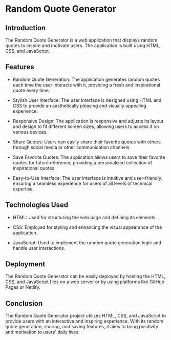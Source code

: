# Random Quote Generator

## Introduction

The Random Quote Generator is a web application that displays random quotes to inspire and motivate users. The application is built using HTML, CSS, and JavaScript.

## Features

- Random Quote Generation: The application generates random quotes each time the user interacts with it, providing a fresh and inspirational quote every time.

- Stylish User Interface: The user interface is designed using HTML and CSS to provide an aesthetically pleasing and visually appealing experience.

- Responsive Design: The application is responsive and adjusts its layout and design to fit different screen sizes, allowing users to access it on various devices.

- Share Quotes: Users can easily share their favorite quotes with others through social media or other communication channels.

- Save Favorite Quotes: The application allows users to save their favorite quotes for future reference, providing a personalized collection of inspirational quotes.

- Easy-to-Use Interface: The user interface is intuitive and user-friendly, ensuring a seamless experience for users of all levels of technical expertise.

## Technologies Used

- HTML: Used for structuring the web page and defining its elements.

- CSS: Employed for styling and enhancing the visual appearance of the application.

- JavaScript: Used to implement the random quote generation logic and handle user interactions.

## Deployment

The Random Quote Generator can be easily deployed by hosting the HTML, CSS, and JavaScript files on a web server or by using platforms like GitHub Pages or Netlify.

## Conclusion

The Random Quote Generator project utilizes HTML, CSS, and JavaScript to provide users with an interactive and inspiring experience. With its random quote generation, sharing, and saving features, it aims to bring positivity and motivation to users' daily lives.


